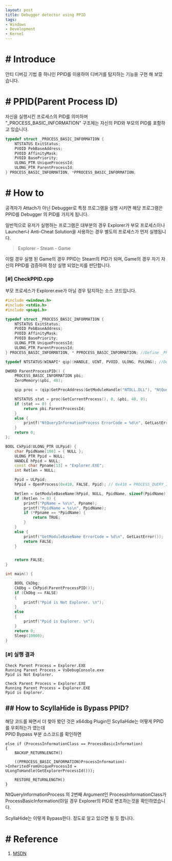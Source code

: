 ```yaml
---
layout: post
title: Debugger detector using PPID
tags:
- Windows
- Development
- Kernel
---
```


# # Introduce
안티 디버깅 기법 중 하나인 PPID를 이용하여 디버거를 탐지하는 기능을 구현 해 보았습니다.

# # PPID(Parent Process ID)
자신을 실행시킨 프로세스의 PID를 의미하며  
"_PROCESS_BASIC_INFORMATION" 구조체는 자신의 PID와 부모의 PID를 포함하고 있습니다.  

```cpp
typedef struct _PROCESS_BASIC_INFORMATION {
	NTSTATUS ExitStatus;
	PVOID PebBaseAddress;
	PVOID AffinityMask;
	PVOID BasePriority;
	ULONG_PTR UniqueProcessId;
	ULONG_PTR ParentProcessId;
} PROCESS_BASIC_INFORMATION, *PPROCESS_BASIC_INFORMATION;
```

# # How to
공격자가 Attach가 아닌 Debugger로 특정 프로그램을 실행 시키면 해당 프로그램은 PPID를 Debugger 의 PID를 가지게 됩니다.  

일반적으로 유저가 실행하는 프로그램은 대부분의 경우 Explorer가 부모 프로세스이나  
Launcher나 Anti-Cheat Solution을 사용하는 경우 별도의 프로세스가 먼저 실행됩니다.  

>Explorer - Steam - Game  

이럴 경우 실행 된 Game의 경우 PPID는 Steam의 PID가 되며, Game의 경우 자기 자신의 PPID를 검증하여 정상 실행 되었는지를 판단합니다.    


### [#] CheckPPID.cpp
부모 프로세스가 Explorer.exe가 아닐 경우 탐지하는 소스 코드입니다.

```cpp
#include <windows.h>
#include <stdio.h>
#include <psapi.h>

typedef struct _PROCESS_BASIC_INFORMATION {
    NTSTATUS ExitStatus;
    PVOID PebBaseAddress;
    PVOID AffinityMask;
    PVOID BasePriority;
    ULONG_PTR UniqueProcessId;
    ULONG_PTR ParentProcessId;
} PROCESS_BASIC_INFORMATION, * PPROCESS_BASIC_INFORMATION; //Define _PROCESS_BASIC_INFORMATION

typedef NTSTATUS(WINAPI* qip)(HANDLE, UINT, PVOID, ULONG, PULONG); //Define NtQueryInformationProcess

DWORD ParentProcessPID() {
    PROCESS_BASIC_INFORMATION pbi;
    ZeroMemory(&pbi, 48);

    qip proc = (qip)GetProcAddress(GetModuleHandle("NTDLL.DLL"), "NtQueryInformationProcess");

    NTSTATUS stat = proc(GetCurrentProcess(), 0, &pbi, 48, 0);
    if (stat == 0) {
        return pbi.ParentProcessId;
    }
    else {
        printf("NtQueryInformationProcess ErrorCode = %d\n", GetLastError());
    }
    return 0;
};

BOOL CkPpid(ULONG_PTR ULPpid) {
    char PpidName[100] = { NULL };
    ULONG_PTR Ppid = NULL;
    HANDLE hPpid = NULL;
    const char Ppname[13] = "Explorer.EXE";
    int Retlen = NULL;

    Ppid = ULPpid;
    hPpid = OpenProcess(0x410, FALSE, Ppid); // 0x410 = PROCESS_QUERY_INFORMATION (0x0400) & PROCESS_VM_READ (0x0010) or PROCESS_ALL_ACCESS

    Retlen = GetModuleBaseName(hPpid, NULL, PpidName, sizeof(PpidName));
    if (Retlen != 0) {
        printf("PpName = %s\n", Ppname);
        printf("PpidName = %s\n", PpidName);
        if (*Ppname == *PpidName) {
            return TRUE;
        }
    }
    else {
        printf("GetModuleBaseName ErrorCode = %d\n", GetLastError());
        return FALSE;
    }


    return FALSE;
}

int main() {

    BOOL CkDbg;
    CkDbg = CkPpid(ParentProcessPID());
    if (CkDbg == FALSE) 
    {
        printf("Ppid is Not Explorer. \n");
    }
    else 
    {
        printf("Ppid is Explorer. \n");
    }
    return 0;
	Sleep(10000);
}

```

### [#] 실행 결과

```
Check Parent Process = Explorer.EXE
Running Parent Process = VsDebugConsole.exe
Ppid is Not Explorer.

Check Parent Process = Explorer.EXE
Running Parent Process = Explorer.EXE
Ppid is Explorer.
```

## ## How to ScyllaHide is Bypass PPID?
해당 코드를 짜면서 더 찾아 봤던 것은 x64dbg Plugin인 ScyllaHide는 어떻게 PPID를 우회하는가 였는데  
PPID Bypass 부분 소스코드를 확인하면 

```
else if (ProcessInformationClass == ProcessBasicInformation)
{
	BACKUP_RETURNLENGTH()
	
	((PPROCESS_BASIC_INFORMATION)ProcessInformation)->InheritedFromUniqueProcessId = ULongToHandle(GetExplorerProcessId()));
	
	RESTORE_RETURNLENGTH()
}
```

NtQueryInformationProcess 의 2번째 Argument인 ProcessInformationClass가  
ProcessBasicInformation(0)일 경우 Explorer의 PID로 변조하는것을 확인하였습니다.

ScyllaHide는 이렇게 Bypass한다. 정도로 알고 있으면 될 듯 합니다.

# # Reference

1. [MSDN](https://docs.microsoft.com/en-us/windows/win32/api/winternl/nf-winternl-ntqueryinformationprocess)